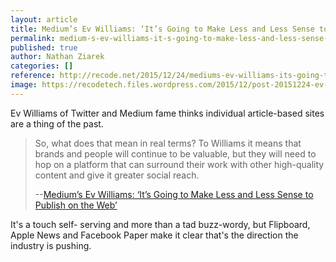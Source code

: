 ```yaml
---
layout: article
title: Medium’s Ev Williams: ‘It’s Going to Make Less and Less Sense to Publish on the Web’
permalink: medium-s-ev-williams-it-s-going-to-make-less-and-less-sense-to-publish-on-the-web-
published: true
author: Nathan Ziarek
categories: []
reference: http://recode.net/2015/12/24/mediums-ev-williams-its-going-to-make-less-and-less-sense-to-publish-on-the-web/
image: https://recodetech.files.wordpress.com/2015/12/post-20151224-ev-williams-recode-decode.jpg?quality=80&strip=info&w=640
---
```


Ev Williams of Twitter and Medium fame thinks individual article-based sites are a thing of the past. 

> So, what does that mean in real terms? To Williams it means that brands and people will continue to be valuable, but they will need to hop on a platform that can surround their work with other high-quality content and give it greater social reach.
>
> --[Medium’s Ev Williams: ‘It’s Going to Make Less and Less Sense to Publish on the Web’](http://recode.net/2015/12/24/mediums-ev-williams-its-going-to-make-less-and-less-sense-to-publish-on-the-web/)

It's a touch self- serving and more than a tad buzz-wordy, but Flipboard, Apple News and Facebook Paper make it clear that's the direction the industry is pushing.
